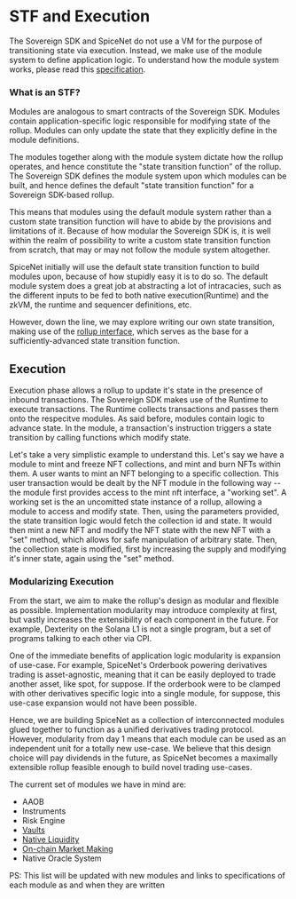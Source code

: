 # STF and Execution

The Sovereign SDK and SpiceNet do not use a VM for the purpose of transitioning state via execution. Instead, we make use of the module system to define application logic. To understand how the module system works, please read this [specification](https://github.com/pepper-research/spicenet/tree/specs/specs/protocol/1_module_system.md).

### What is an STF?

Modules are analogous to smart contracts of the Sovereign SDK. Modules contain application-specific logic responsible for modifying state of the rollup. Modules can only update the state that they explicitly define in the module definitions.

The modules together along with the module system dictate how the rollup operates, and hence constitute the "state transition function" of the rollup. The Sovereign SDK defines the module system upon which modules can be built, and hence defines the default "state transition function" for a Sovereign SDK-based rollup.

This means that modules using the default module system rather than a custom state transition function will have to abide by the provisions and limitations of it. Because of how modular the Sovereign SDK is, it is well within the realm of possibility to write a custom state transition function from scratch, that may or may not follow the module system altogether.

SpiceNet initially will use the default state transition function to build modules upon, because of how stupidly easy it is to do so. The default module system does a great job at abstracting a lot of intracacies, such as the different inputs to be fed to both native execution(Runtime) and the zkVM, the runtime and sequencer definitions, etc.

However, down the line, we may explore writing our own state transition, making use of the [rollup interface](https://github.com/pepper-research/spicenet/tree/specs/specs/protocol/3_rollup_interface.md), which serves as the base for a sufficiently-advanced state transition function.

## Execution

Execution phase allows a rollup to update it's state in the presence of inbound transactions. The Sovereign SDK makes use of the Runtime to execute transactions. The Runtime collects transactions and passes them onto the respecitve modules. As said before, modules contain logic to advance state. In the module, a transaction's instruction triggers a state transition by calling functions which modify state.

Let's take a very simplistic example to understand this. Let's say we have a module to mint and freeze NFT collections, and mint and burn NFTs within them. A user wants to mint an NFT belonging to a specific collection. This user transaction would be dealt by the NFT module in the following way -- the module first provides access to the mint nft interface, a "working set". A working set is the an uncomitted state instance of a rollup, allowing a module to access and modify state. Then, using the parameters provided, the state transition logic would fetch the collection id and state. It would then mint a new NFT and modify the NFT state with the new NFT with a "set" method, which allows for safe manipulation of arbitrary state. Then, the collection state is modified, first by increasing the supply and modifying it's inner state, again using the "set" method.

### Modularizing Execution

From the start, we aim to make the rollup's design as modular and flexible as possible. Implementation modularity may introduce complexity at first, but vastly increases the extensibility of each component in the future. For example, Dexterity on the Solana L1 is not a single program, but a set of programs talking to each other via CPI.

One of the immediate benefits of application logic modularity is expansion of use-case. For example, SpiceNet's Orderbook powering derivatives trading is asset-agnostic, meaning that it can be easily deployed to trade another asset, like spot, for suppose. If the orderbook were to be clamped with other derivatives specific logic into a single module, for suppose, this use-case expansion would not have been possible.

Hence, we are building SpiceNet as a collection of interconnected modules glued together to function as a unified derivatives trading protocol. However, modularity from day 1 means that each module can be used as an independent unit for a totally new use-case. We believe that this design choice will pay dividends in the future, as SpiceNet becomes a maximally extensible rollup feasible enough to build novel trading use-cases.

The current set of modules we have in mind are:

- AAOB
- Instruments
- Risk Engine
- [Vaults](https://github.com/pepper-research/spicenet/tree/specs/specs/application/3_vaults.md)
- [Native Liquidity](https://github.com/pepper-research/spicenet/tree/specs/specs/application/1_native_liquidity.md)
- [On-chain Market Making](https://github.com/pepper-research/spicenet/tree/specs/specs/application/2_native_market_making.md)
- Native Oracle System

PS: This list will be updated with new modules and links to specifications of each module as and when they are written
